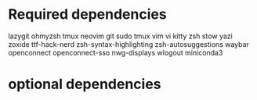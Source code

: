 <!-- TODO: remove some dependencis and make install script instead -->
# Required dependencies
lazygit
ohmyzsh
tmux
neovim
git
sudo
tmux
vim 
vi
kitty
zsh
stow
yazi
zoxide
ttf-hack-nerd
zsh-syntax-highlighting
zsh-autosuggestions
waybar
openconnect
openconnect-sso
nwg-displays <!-- super useful -->
wlogout
miniconda3 <!-- install from website --> 

# optional dependencies






